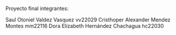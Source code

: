 Proyecto final integrantes: 

Saul Otoniel Valdez Vasquez vv22029
Cristhoper Alexander Mendez Montes mm22116
Dora Elizabeth Hernández Chachagua hc22030

